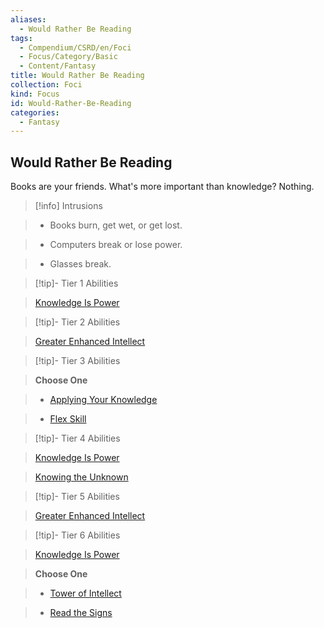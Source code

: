 ```yaml
---
aliases:
  - Would Rather Be Reading
tags:
  - Compendium/CSRD/en/Foci
  - Focus/Category/Basic
  - Content/Fantasy
title: Would Rather Be Reading
collection: Foci
kind: Focus
id: Would-Rather-Be-Reading
categories:
  - Fantasy
---
```

## Would Rather Be Reading  
  
Books are your friends. What's more important than knowledge? Nothing.  
  

  
>[!info] Intrusions  
  
>- Books burn, get wet, or get lost.  
  
>- Computers break or lose power.  
  
>- Glasses break.  
  

  

  
>[!tip]- Tier 1 Abilities  
  
> [Knowledge Is Power](Knowledge-Is-Power.md)  
  

  

  
>[!tip]- Tier 2 Abilities  
  
> [Greater Enhanced Intellect](Greater-Enhanced-Intellect.md)  
  

  

  
>[!tip]- Tier 3 Abilities  
  
> **Choose One**  
  
>- [Applying Your Knowledge](Applying-Your-Knowledge.md)  
  
>- [Flex Skill](Flex-Skill.md)  
  

  

  
>[!tip]- Tier 4 Abilities  
  
> [Knowledge Is Power](Knowledge-Is-Power.md)  
  
> [Knowing the Unknown](Knowing-the-Unknown.md)  
  

  

  
>[!tip]- Tier 5 Abilities  
  
> [Greater Enhanced Intellect](Greater-Enhanced-Intellect.md)  
  

  

  
>[!tip]- Tier 6 Abilities  
  
> [Knowledge Is Power](Knowledge-Is-Power.md)  
  
> **Choose One**  
  
>- [Tower of Intellect](Tower-of-Intellect.md)  
  
>- [Read the Signs](Read-the-Signs.md)
